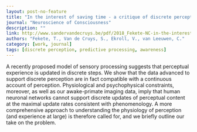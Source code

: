 ```yaml
---
layout: post-no-feature
title: "In the interest of saving time - a critique of discrete perception"
journal: "Neuroscience of Consciousness"
description: ""
link: http://www.sandervandecruys.be/pdf/2018_Fekete-NC-in-the-interest.pdf
authors: "Fekete, T., Van de Cruys, S., Ekroll, V., van Leeuwen, C."
category: [work, journal]
tags: [discrete perception, predictive processing, awareness]
---
```


A recently proposed model of sensory processing suggests that perceptual experience is updated in discrete steps. We show that the data advanced to support discrete perception are in fact compatible with a continuous account of perception. Physiological and psychophysical constraints, moreover, as well as our awake-primate imaging data, imply that human neuronal networks cannot support discrete updates of perceptual content at the maximal update rates consistent with phenomenology. A more comprehensive approach to understanding the physiology of perception (and experience at large) is therefore called for, and we briefly outline our take on the problem.

